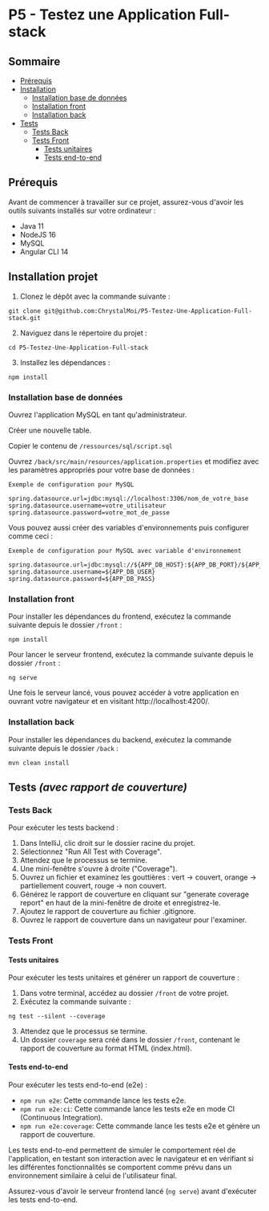 # P5 - Testez une Application Full-stack

## Sommaire

- [Prérequis](#prérequis)
- [Installation](#installation)
  - [Installation base de données](#installation-base-de-données)
  - [Installation front](#installation-front)
  - [Installation back](#installation-back)
- [Tests](#tests)
  - [Tests Back](#tests-back)
  - [Tests Front](#tests-front)
    - [Tests unitaires](#tests-unitaires)
    - [Tests end-to-end](#tests-end-to-end)

## Prérequis

Avant de commencer à travailler sur ce projet, assurez-vous d'avoir les outils suivants installés sur votre ordinateur :

- Java 11
- NodeJS 16
- MySQL
- Angular CLI 14

## Installation projet

1. Clonez le dépôt avec la commande suivante :

```
git clone git@github.com:ChrystalMoi/P5-Testez-Une-Application-Full-stack.git
```

2. Naviguez dans le répertoire du projet :

```
cd P5-Testez-Une-Application-Full-stack
```

3. Installez les dépendances :

```
npm install
```

### Installation base de données

Ouvrez l'application MySQL en tant qu'administrateur.

Créer une nouvelle table.

Copier le contenu de `/ressources/sql/script.sql`

Ouvrez `/back/src/main/resources/application.properties` et modifiez avec les paramètres appropriés pour votre base de données :

```
Exemple de configuration pour MySQL

spring.datasource.url=jdbc:mysql://localhost:3306/nom_de_votre_base
spring.datasource.username=votre_utilisateur
spring.datasource.password=votre_mot_de_passe
```

Vous pouvez aussi créer des variables d'environnements puis configurer comme ceci :

```
Exemple de configuration pour MySQL avec variable d'environnement

spring.datasource.url=jdbc:mysql://${APP_DB_HOST}:${APP_DB_PORT}/${APP_DB_NAME}
spring.datasource.username=${APP_DB_USER}
spring.datasource.password=${APP_DB_PASS}
```

### Installation front

Pour installer les dépendances du frontend, exécutez la commande suivante depuis le dossier `/front` :

```
npm install
```

Pour lancer le serveur frontend, exécutez la commande suivante depuis le dossier `/front` :

```
ng serve
```

Une fois le serveur lancé, vous pouvez accéder à votre application en ouvrant votre navigateur et en visitant http://localhost:4200/.

### Installation back

Pour installer les dépendances du backend, exécutez la commande suivante depuis le dossier `/back` :

```
mvn clean install
```

## Tests _(avec rapport de couverture)_

### Tests Back

Pour exécuter les tests backend :

1. Dans IntelliJ, clic droit sur le dossier racine du projet.
2. Sélectionnez "Run All Test with Coverage".
3. Attendez que le processus se termine.
4. Une mini-fenêtre s'ouvre à droite ("Coverage").
5. Ouvrez un fichier et examinez les gouttières : vert -> couvert, orange -> partiellement couvert, rouge -> non couvert.
6. Générez le rapport de couverture en cliquant sur "generate coverage report" en haut de la mini-fenêtre de droite et enregistrez-le.
7. Ajoutez le rapport de couverture au fichier .gitignore.
8. Ouvrez le rapport de couverture dans un navigateur pour l'examiner.

### Tests Front

#### Tests unitaires

Pour exécuter les tests unitaires et générer un rapport de couverture :

1. Dans votre terminal, accédez au dossier `/front` de votre projet.
2. Exécutez la commande suivante :

```
ng test --silent --coverage
```

3. Attendez que le processus se termine.
4. Un dossier `coverage` sera créé dans le dossier `/front`, contenant le rapport de couverture au format HTML (index.html).

#### Tests end-to-end

Pour exécuter les tests end-to-end (e2e) :

- `npm run e2e`: Cette commande lance les tests e2e.
- `npm run e2e:ci`: Cette commande lance les tests e2e en mode CI (Continuous Integration).
- `npm run e2e:coverage`: Cette commande lance les tests e2e et génère un rapport de couverture.

Les tests end-to-end permettent de simuler le comportement réel de l'application, en testant son interaction avec le navigateur et en vérifiant si les différentes fonctionnalités se comportent comme prévu dans un environnement similaire à celui de l'utilisateur final.

Assurez-vous d'avoir le serveur frontend lancé (`ng serve`) avant d'exécuter les tests end-to-end.
